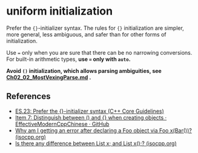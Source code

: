 # uniform initialization

Prefer the `{}`-initializer syntax. The rules for `{}` initialization are simpler, more general, less ambiguous, and safer than for other forms of initialization.

Use `=` only when you are sure that there can be no narrowing conversions. For built-in arithmetic types, **use `=` only with `auto`.**

**Avoid `()` initialization, which allows parsing ambiguities, see [Ch02_02_MostVexingParse.md](./Ch02_02_MostVexingParse.md) .**

## References

- [ES.23: Prefer the {}-initializer syntax (C++ Core Guidelines)](http://isocpp.github.io/CppCoreGuidelines/CppCoreGuidelines#Res-list)
- [Item 7: Distinguish between () and {} when creating objects · EffectiveModernCppChinese · GitHub](https://github.com/kelthuzadx/EffectiveModernCppChinese/blob/master/3.MovingToModernCpp/item7.md)
- [Why am I getting an error after declaring a Foo object via Foo x(Bar())? (isocpp.org)](https://isocpp.org/wiki/faq/ctors#fn-decl-vs-obj-instantiation)
- [Is there any difference between List x; and List x();? (isocpp.org)](https://isocpp.org/wiki/faq/ctors#empty-parens-in-object-decl)

